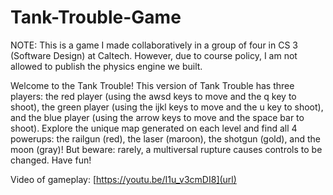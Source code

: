 # Tank-Trouble-Game
NOTE: This is a game I made collaboratively in a group of four in CS 3 (Software Design) at Caltech. However, due to course policy, I am not allowed to publish the physics engine we built.

Welcome to the Tank Trouble!
This version of Tank Trouble has three players: the red player (using the awsd keys to move and the q key to shoot), the green player (using the ijkl keys to move and the u key to shoot), and the blue player (using the arrow keys to move and the space bar to shoot).
Explore the unique map generated on each level and find all 4 powerups: the railgun (red), the laser (maroon), the shotgun (gold), and the moon (gray)! But beware: rarely, a multiversal rupture causes controls to be changed. Have fun!

Video of gameplay: [https://youtu.be/I1u_v3cmDI8](url)
